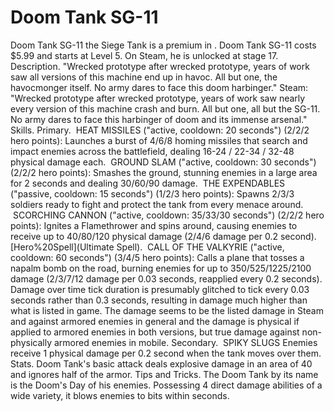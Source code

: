 # Doom Tank SG-11

Doom Tank SG-11 the Siege Tank is a premium in . Doom Tank SG-11 costs $5.99 and starts at Level 5. On Steam, he is unlocked at stage 17. 
Description.
"Wrecked prototype after wrecked prototype, years of work saw all versions of this machine end up in havoc. All but one, the havocmonger itself. No army dares to face this doom harbinger."
Steam: "Wrecked prototype after wrecked prototype, years of work saw nearly every version of this machine crash and burn. All but one, all but the SG-11. No army dares to face this harbinger of doom and its immense arsenal."
Skills.
Primary.
 HEAT MISSILES ("active, cooldown: 20 seconds") (2/2/2 hero points):
Launches a burst of 4/6/8 homing missiles that search and impact enemies across the battlefield, dealing 16-24 / 22-34 / 32-48 physical damage each.
 GROUND SLAM ("active, cooldown: 30 seconds") (2/2/2 hero points):
Smashes the ground, stunning enemies in a large area for 2 seconds and dealing 30/60/90 damage.
 THE EXPENDABLES ("passive, cooldown: 15 seconds") (1/2/3 hero points):
Spawns 2/3/3 soldiers ready to fight and protect the tank from every menace around.
 SCORCHING CANNON ("active, cooldown: 35/33/30 seconds") (2/2/2 hero points):
 Ignites a Flamethrower and spins around, causing enemies to receive up to 40/80/120 physical damage (2/4/6 damage per 0.2 second).
[Hero%20Spell](Ultimate Spell).
 CALL OF THE VALKYRIE ("active, cooldown: 60 seconds") (3/4/5 hero points):
Calls a plane that tosses a napalm bomb on the road, burning enemies for up to 350/525/1225/2100 damage (2/3/7/12 damage per 0.03 seconds, reapplied every 0.2 seconds).
Damage over time tick duration is presumably glitched to tick every 0.03 seconds rather than 0.3 seconds, resulting in damage much higher than what is listed in game. The damage seems to be the listed damage in Steam and against armored enemies in general and the damage is physical if applied to armored enemies in both versions, but true damage against non-physically armored enemies in mobile.
Secondary.
 SPIKY SLUGS
Enemies receive 1 physical damage per 0.2 second when the tank moves over them.
Stats.
Doom Tank's basic attack deals explosive damage in an area of 40 and ignores half of the armor.
Tips and Tricks.
The Doom Tank by its name is the Doom's Day of his enemies. Possessing 4 direct damage abilities of a wide variety, it blows enemies to bits within seconds.